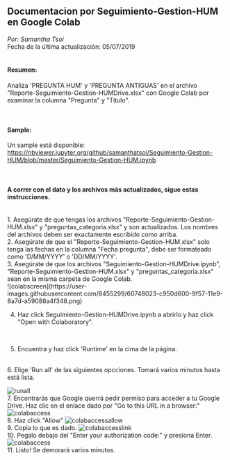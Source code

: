 ## Documentacion por Seguimiento-Gestion-HUM en Google Colab <br />
_Por: Samantha Tsoi_ <br />
Fecha de la última actualización: 05/07/2019 <br/>
<br />


#### Resumen: <br />
Analiza 'PREGUNTA HUM' y 'PREGUNTA ANTIGUAS' en el archivo "Reporte-Seguimiento-Gestion-HUMDrive.xlsx" con Google Colab por examinar la columna "Pregunta" y "Título". <br />


<br />

#### Sample: <br/>

Un sample está disponible: https://nbviewer.jupyter.org/github/samanthatsoi/Seguimiento-Gestion-HUM/blob/master/Seguimiento-Gestion-HUM.ipynb

<br />

#### A correr con el dato y los archivos más actualizados, sigue estas instrucciones.

<br />
1. Asegúrate de que tengas los archivos "Reporte-Seguimiento-Gestion-HUM.xlsx" y "preguntas_categoria.xlsx" y son actualizados. Los nombres del archivos deben ser exactamente escribido como arriba. <br />
2. Asegúrate de que el "Reporte-Seguimiento-Gestion-HUM.xlsx" solo tenga las fechas en la columna "Fecha pregunta", debe ser formateado como 'D/MM/YYYY' o 'DD/MM/YYYY'. <br />
3. Asegúrate de que los archivos "Seguimiento-Gestion-HUMDrive.ipynb", "Reporte-Seguimiento-Gestion-HUM.xlsx" y "preguntas_categoria.xlsx" sean en la misma carpeta de Google Colab. <br />
![colabscreen](https://user-images.githubusercontent.com/8455299/60748023-c950d600-9f57-11e9-8a7d-a59088a4f348.png)
 <br />

4. Haz click Seguimiento-Gestion-HUMDrive.ipynb a abrirlo y haz click "Open with Colaboratory".
<br /> 

5. Encuentra y haz click 'Runtime' en la cima de la página.
<br /> 
6. Elige 'Run all' de las siguientes opcciones. Tomará varios minutos hasta está lista.

![runall](https://user-images.githubusercontent.com/8455299/60748094-69a6fa80-9f58-11e9-926d-e5263e073b30.png)
<br />
7. Encontrarás que Google querrá pedir permiso para acceder a tu Google Drive. Haz clic en el enlace dado por "Go to this URL in a browser:"
![colabaccess](https://user-images.githubusercontent.com/8455299/60748139-e2a65200-9f58-11e9-9d2e-6018318d2ecb.png)
<br />
8. Haz click "Allow"
![colabaccessallow](https://user-images.githubusercontent.com/8455299/60748164-12edf080-9f59-11e9-9223-3d031da72134.png)
<br />
9. Copia lo que es dado. 
![colabaccesslink](https://user-images.githubusercontent.com/8455299/60748174-29944780-9f59-11e9-89d6-c8f7c28de624.png)
<br />
10. Pegalo debajo del "Enter your authorization code:" y presiona Enter.
![colabaccess](https://user-images.githubusercontent.com/8455299/60748139-e2a65200-9f58-11e9-9d2e-6018318d2ecb.png)
<br />
11. Listo! Se demorará varios minutos. 
<br />